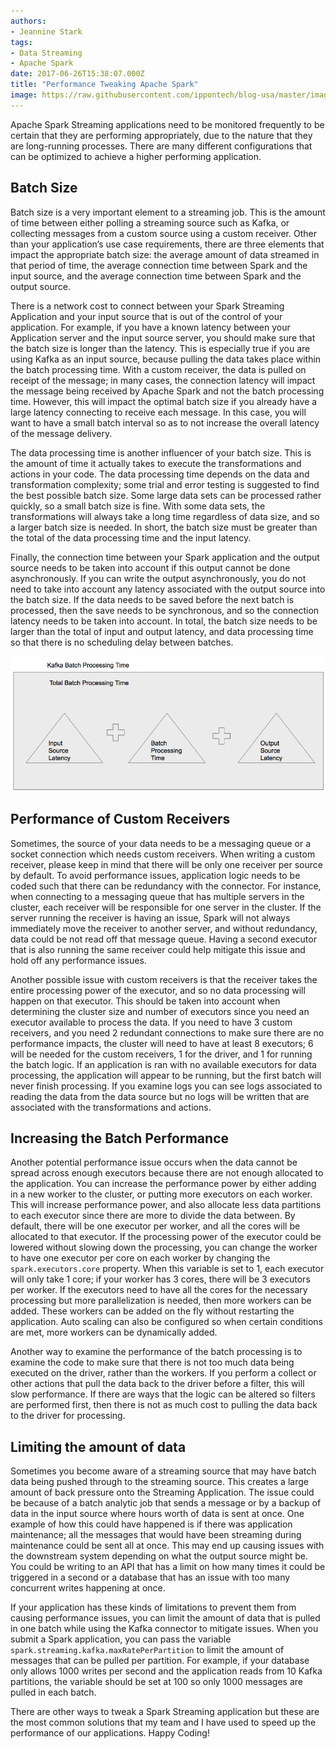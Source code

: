 ```yaml
---
authors:
- Jeannine Stark
tags:
- Data Streaming
- Apache Spark
date: 2017-06-26T15:38:07.000Z
title: "Performance Tweaking Apache Spark"
image: https://raw.githubusercontent.com/ippontech/blog-usa/master/images/2017/06/Performance-Tweaking-Apache-Spark-Blog--1-.png
---
```


Apache Spark Streaming applications need to be monitored frequently to be certain that they are performing appropriately, due to the nature that they are long-running processes. There are many different configurations that can be optimized to achieve a higher performing application.

## Batch Size

Batch size is a very important element to a streaming job. This is the amount of time between either polling a streaming source such as Kafka, or collecting messages from a custom source using a custom receiver. Other than your application’s use case requirements, there are three elements that impact the appropriate batch size: the average amount of data streamed in that period of time, the average connection time between Spark and the input source, and the average connection time between Spark and the output source.

There is a network cost to connect between your Spark Streaming Application and your input source that is out of the control of your application. For example, if you have a known latency between your Application server and the input source server, you should make sure that the batch size is longer than the latency. This is especially true if you are using Kafka as an input source, because pulling the data takes place within the batch processing time. With a custom receiver, the data is pulled on receipt of the message; in many cases, the connection latency will impact the message being received by Apache Spark and not the batch processing time. However, this will impact the optimal batch size if you already have a large latency connecting to receive each message. In this case, you will want to have a small batch interval so as to not increase the overall latency of the message delivery.

The data processing time is another influencer of your batch size. This is the amount of time it actually takes to execute the transformations and actions in your code. The data processing time depends on the data and transformation complexity; some trial and error testing is suggested to find the best possible batch size. Some large data sets can be processed rather quickly, so a small batch size is fine. With some data sets, the transformations will always take a long time regardless of data size, and so a larger batch size is needed. In short, the batch size must be greater than the total of the data processing time and the input latency.

Finally, the connection time between your Spark application and the output source needs to be taken into account if this output cannot be done asynchronously. If you can write the output asynchronously, you do not need to take into account any latency associated with the output source into the batch size. If the data needs to be saved before the next batch is processed, then the save needs to be synchronous, and so the connection latency needs to be taken into account. In total, the batch size needs to be larger than the total of input and output latency, and data processing time so that there is no scheduling delay between batches.

![](https://raw.githubusercontent.com/ippontech/blog-usa/master/images/2017/06/Screen-Shot-2017-06-19-at-10.38.07-AM-1.png)

## Performance of Custom Receivers
Sometimes, the source of your data needs to be a messaging queue or a socket connection which needs custom receivers. When writing a custom receiver,  please keep in mind that there will be only one receiver per source by default. To avoid performance issues, application logic needs to be coded such that there can be redundancy with the connector. For instance, when connecting to a messaging queue that has multiple servers in the cluster, each receiver will be responsible for one server in the cluster. If the server running the receiver is having an issue, Spark will not always immediately move the receiver to another server, and without redundancy, data could be not read off that message queue. Having a second executor that is also running the same receiver could help mitigate this issue and hold off any performance issues.

Another possible issue with custom receivers is that the receiver takes the entire processing power of the executor, and so no data processing will happen on that executor. This should be taken into account when determining the cluster size and number of executors since you need an executor available to process the data. If you need to have 3 custom receivers, and you need 2 redundant connections to make sure there are no performance impacts, the cluster will need to have at least 8 executors; 6 will be needed for the custom receivers, 1 for the driver, and 1 for running the batch logic. If an application is ran with no available executors for data processing, the application will appear to be running, but the first batch will never finish processing. If you examine logs you can see logs associated to reading the data from the data source but no logs will be written that are associated with the transformations and actions.

## Increasing the Batch Performance

Another potential performance issue occurs when the data cannot be spread across enough executors because there are not enough allocated to the application. You can increase the performance power by either adding in a new worker to the cluster, or putting more executors on each worker. This will increase performance power, and also allocate less data partitions to each executor since there are more to divide the data between. By default, there will be one executor per worker, and all the cores will be allocated to that executor. If the processing power of the executor could be lowered without slowing down the processing, you can change the worker to have one executor per core on each worker by changing the `spark.executors.core` property. When this variable is set to 1, each executor will only take 1 core; if your worker has 3 cores, there will be 3 executors per worker. If the executors need to have all the cores for the necessary processing but more parallelization is needed, then more workers can be added. These workers can be added on the fly without restarting the application. Auto scaling can also be configured so when certain conditions are met, more workers can be dynamically added.

Another way to examine the performance of the batch processing is to examine the code to make sure that there is not too much data being executed on the driver, rather than the workers. If you perform a collect or other actions that pull the data back to the driver before a filter, this will slow performance. If there are ways that the logic can be altered so filters are performed first, then there is not as much cost to pulling the data back to the driver for processing.

## Limiting the amount of data

Sometimes you become aware of a streaming source that may have batch data being pushed through to the streaming source. This creates a large amount of back pressure onto the Streaming Application. The issue could be because of a batch analytic job that sends a message or by a backup of data in the input source where hours worth of data is sent at once. One example of how this could have happened is if there was application maintenance; all the messages that would have been streaming during maintenance could be sent all at once. This may end up causing issues with the downstream system depending on what the output source might be. You could be writing to an API that has a limit on how many times it could be triggered in a second or a database that has an issue with too many concurrent writes happening at once.

If your application has these kinds of limitations to prevent them from causing performance issues, you can limit the amount of data that is pulled in one batch while using the Kafka connector to mitigate issues. When you submit a Spark application, you can pass the variable `spark.streaming.kafka.maxRatePerPartition` to limit the amount of messages that can be pulled per partition. For example, if your database only allows 1000 writes per second and the application reads from 10 Kafka partitions, the variable should be set at 100 so only 1000 messages are pulled in each batch.

There are other ways to tweak a Spark Streaming application but these are the most common solutions that my team and I have used to speed up the performance of our applications. Happy Coding!
